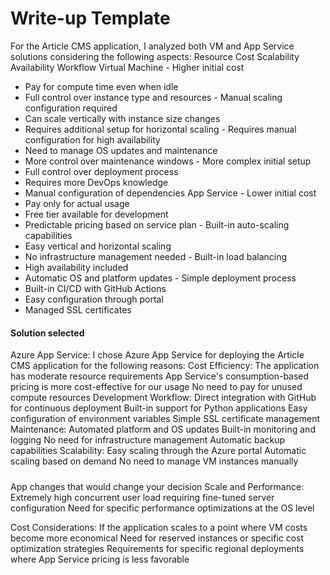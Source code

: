 # Write-up Template

For the Article CMS application, I analyzed both VM and App Service solutions considering the following aspects:
Resource	Cost	Scalability	Availability	Workflow
Virtual Machine	- Higher initial cost
- Pay for compute time even when idle
- Full control over instance type and resources	- Manual scaling configuration required
- Can scale vertically with instance size changes
- Requires additional setup for horizontal scaling	- Requires manual configuration for high availability
- Need to manage OS updates and maintenance
- More control over maintenance windows	- More complex initial setup
- Full control over deployment process
- Requires more DevOps knowledge
- Manual configuration of dependencies
App Service	- Lower initial cost
- Pay only for actual usage
- Free tier available for development
- Predictable pricing based on service plan	- Built-in auto-scaling capabilities
- Easy vertical and horizontal scaling
- No infrastructure management needed	- Built-in load balancing
- High availability included
- Automatic OS and platform updates	- Simple deployment process
- Built-in CI/CD with GitHub Actions
- Easy configuration through portal
- Managed SSL certificates


#### Solution selected
Azure App Service:
I chose Azure App Service for deploying the Article CMS application for the following reasons:
Cost Efficiency:
  The application has moderate resource requirements
  App Service's consumption-based pricing is more cost-effective for our usage
  No need to pay for unused compute resources
Development Workflow:
  Direct integration with GitHub for continuous deployment
  Built-in support for Python applications
  Easy configuration of environment variables
  Simple SSL certificate management
Maintenance:
  Automated platform and OS updates
  Built-in monitoring and logging
  No need for infrastructure management
  Automatic backup capabilities
Scalability:
  Easy scaling through the Azure portal
  Automatic scaling based on demand
  No need to manage VM instances manually

#####
App changes that would change your decision
Scale and Performance:
  Extremely high concurrent user load requiring fine-tuned server configuration
  Need for specific performance optimizations at the OS level

Cost Considerations:
  If the application scales to a point where VM costs become more economical
  Need for reserved instances or specific cost optimization strategies
  Requirements for specific regional deployments where App Service pricing is less favorable


